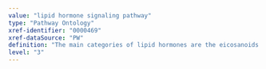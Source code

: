 ```yaml
---
value: "lipid hormone signaling pathway"
type: "Pathway Ontology"
xref-identifier: "0000469"
xref-dataSource: "PW"
definition: "The main categories of lipid hormones are the eicosanoids derived from arachidonic acid metabolism and the cholesterol derived steroid hormones. The signaling they initiate plays important roles in metabolism, inflammation and immunity, in the cardiovascular, nervous, renal and reproductive systems."
level: "3"
---
```

